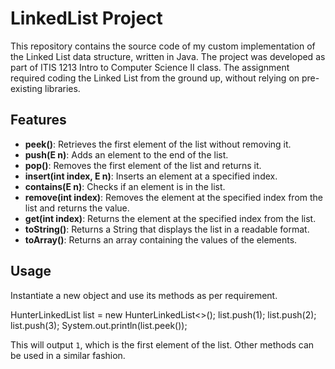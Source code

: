 # LinkedList Project

This repository contains the source code of my custom implementation of the Linked List data structure, written in Java. The project was developed as part of ITIS 1213 Intro to Computer Science II class. The assignment required coding the Linked List from the ground up, without relying on pre-existing libraries.

## Features

- **peek()**: Retrieves the first element of the list without removing it.
- **push(E n)**: Adds an element to the end of the list.
- **pop()**: Removes the first element of the list and returns it.
- **insert(int index, E n)**: Inserts an element at a specified index.
- **contains(E n)**: Checks if an element is in the list.
- **remove(int index)**: Removes the element at the specified index from the list and returns the value.
- **get(int index)**: Returns the element at the specified index from the list.
- **toString()**: Returns a String that displays the list in a readable format.
- **toArray()**: Returns an array containing the values of the elements.

## Usage

Instantiate a new object and use its methods as per requirement. 

HunterLinkedList<Integer> list = new HunterLinkedList<>();
list.push(1);
list.push(2);
list.push(3);
System.out.println(list.peek());

This will output `1`, which is the first element of the list. Other methods can be used in a similar fashion.
